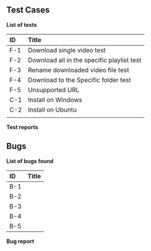 ## Test Cases

**List of tests**

|ID|Title|
|:-|:-|
|F-1|Download single video test|
|F-2|Download all in the specific playlist test|
|F-3|Rename downloaded video file test|
|F-4|Download to the Specific folder test|
|F-5|Unsupported URL|
|C-1|Install on Windows|
|C-2|Install on Ubuntu|
|||
**Test reports**



## Bugs

**List of bugs found**

|ID|Title|
|:-|:-|
|B-1||
|B-2||
|B-3||
|B-4||
|B-5||


**Bug report**

